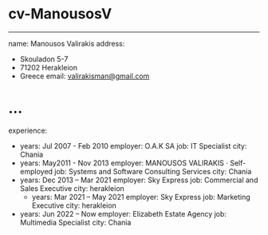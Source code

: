 # cv-ManousosV

---
name: Manousos Valirakis
address:
- Skouladon 5-7
- 71202 Herakleion
- Greece
email: valirakisman@gmail.com
# ...
experience:
- years: Jul 2007 - Feb 2010
  employer: O.A.K SA
  job: IT Specialist
  city: Chania
- years: May2011 - Nov 2013
  employer: MANOUSOS VALIRAKIS · Self-employed
  job: Systems and Software Consulting Services
  city: Chania
- years: Dec 2013 – Mar 2021
  employer: Sky Express
  job: Commercial and Sales Executive
  city: herakleion
  - years: Mar 2021 – May 2021
  employer: Sky Express
  job: Marketing Executive
  city: herakleion
 - years: Jun 2022 – Now
  employer: Elizabeth Estate Agency
  job: Multimedia Specialist
  city: Chania
